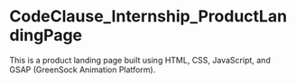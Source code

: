 # CodeClause_Internship_ProductLandingPage
This is a product landing page built using HTML, CSS, JavaScript, and GSAP (GreenSock Animation Platform).
